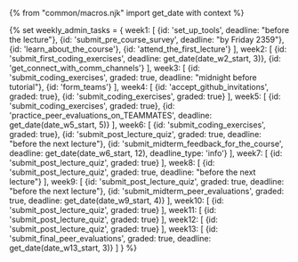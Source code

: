 {% from "common/macros.njk" import get_date with context %}

{% set weekly_admin_tasks = {
week1: [
  {id: 'set_up_tools', deadline: "before the lecture"},
  {id: 'submit_pre_course_survey', deadline: "by Friday 2359"},
  {id: 'learn_about_the_course'},
  {id: 'attend_the_first_lecture'}
],
week2: [
  {id: 'submit_first_coding_exercises', deadline: get_date(date_w2_start, 3)},
  {id: 'get_connect_with_comm_channels'}
],
week3: [
  {id: 'submit_coding_exercises', graded: true, deadline: "midnight before tutorial"},
  {id: 'form_teams'}
],
week4: [
  {id: 'accept_github_invitations', graded: true},
  {id: 'submit_coding_exercises', graded: true}
],
week5: [
  {id: 'submit_coding_exercises', graded: true},
  {id: 'practice_peer_evaluations_on_TEAMMATES', deadline: get_date(date_w5_start, 5)}
],
week6: [
  {id: 'submit_coding_exercises', graded: true},
  {id: 'submit_post_lecture_quiz', graded: true, deadline: "before the next lecture"},
  {id: 'submit_midterm_feedback_for_the_course', deadline: get_date(date_w6_start, 12), deadline_type: 'info'}
],
week7: [
  {id: 'submit_post_lecture_quiz', graded: true}
],
week8: [
  {id: 'submit_post_lecture_quiz', graded: true, deadline: "before the next lecture"}
],
week9: [
  {id: 'submit_post_lecture_quiz', graded: true, deadline: "before the next lecture"},
  {id: 'submit_midterm_peer_evaluations', graded: true, deadline: get_date(date_w9_start, 4)}
],
week10: [
  {id: 'submit_post_lecture_quiz', graded: true}
],
week11: [
  {id: 'submit_post_lecture_quiz', graded: true}
],
week12: [
  {id: 'submit_post_lecture_quiz', graded: true}
],
week13: [
  {id: 'submit_final_peer_evaluations', graded: true, deadline: get_date(date_w13_start, 3)}
]
} %}
